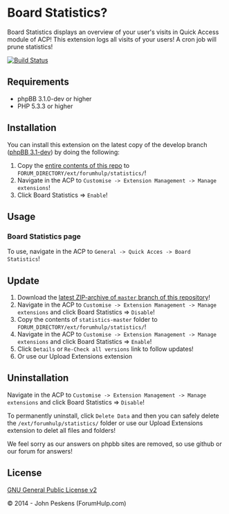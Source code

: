 Board Statistics?
===========

Board Statistics displays an overview of your user's visits in Quick Access module of ACP! This extension logs all visits of your users! A cron job will prune statistics!

[![Build Status](https://travis-ci.org/ForumHulp/statistics.svg?branch=master)](https://travis-ci.org/ForumHulp/statistics)

## Requirements
* phpBB 3.1.0-dev or higher
* PHP 5.3.3 or higher

## Installation
You can install this extension on the latest copy of the develop branch ([phpBB 3.1-dev](https://github.com/phpbb/phpbb3)) by doing the following:

1. Copy the [entire contents of this repo](https://github.com/ForumHulp/statistics/archive/master.zip) to `FORUM_DIRECTORY/ext/forumhulp/statistics/`!
2. Navigate in the ACP to `Customise -> Extension Management -> Manage extensions`!
3. Click Board Statistics => `Enable`!

## Usage
### Board Statistics page
To use, navigate in the ACP to `General -> Quick Acces -> Board Statistics`!

## Update
1. Download the [latest ZIP-archive of `master` branch of this repository](https://github.com/ForumHulp/statistics/archive/master.zip)!
2. Navigate in the ACP to `Customise -> Extension Management -> Manage extensions` and click Board Statistics => `Disable`!
3. Copy the contents of `statistics-master` folder to `FORUM_DIRECTORY/ext/forumhulp/statistics/`!
4. Navigate in the ACP to `Customise -> Extension Management -> Manage extensions` and click Board Statistics => `Enable`!
5. Click `Details` or `Re-Check all versions` link to follow updates!
6. Or use our Upload Extensions extension

## Uninstallation
Navigate in the ACP to `Customise -> Extension Management -> Manage extensions` and click Board Statistics => `Disable`!

To permanently uninstall, click `Delete Data` and then you can safely delete the `/ext/forumhulp/statistics/` folder or use our Upload Extensions extension to delet all files and folders!

We feel sorry as our answers on phpbb sites are removed, so use github or our forum for answers!

## License
[GNU General Public License v2](http://opensource.org/licenses/GPL-2.0)

© 2014 - John Peskens (ForumHulp.com)
